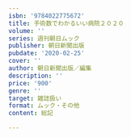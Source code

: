 ```yaml
---
isbn: '9784022775672'
title: 手術数でわかるいい病院２０２０
volume: ''
series: 週刊朝日ムック
publisher: 朝日新聞出版
pubdate: '2020-02-25'
cover: ''
author: 朝日新聞出版／編集
description: ''
price: '900'
genre: ''
target: 雑誌扱い
format: ムック・その他
content: 総記

---
```

